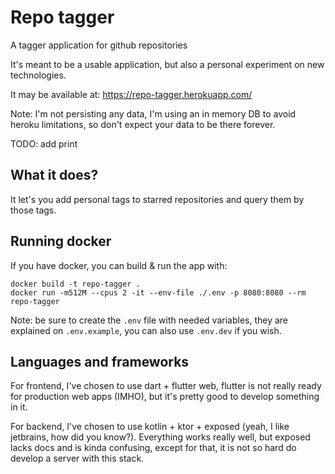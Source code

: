 # Repo tagger

A tagger application for github repositories

It's meant to be a usable application, but also a personal
experiment on new technologies.

It may be available at:
https://repo-tagger.herokuapp.com/

Note: I'm not persisting any data, I'm using an in memory
DB to avoid heroku limitations, so don't expect your data
to be there forever.

TODO: add print

## What it does?

It let's you add personal tags to starred repositories
and query them by those tags.


## Running docker

If you have docker, you can build & run the app with:

```shell script
docker build -t repo-tagger .
docker run -m512M --cpus 2 -it --env-file ./.env -p 8080:8080 --rm repo-tagger
```

Note: be sure to create the `.env` file with needed variables, they 
are explained on `.env.example`, you can also use `.env.dev`
if you wish.

## Languages and frameworks

For frontend, I've chosen to use dart + flutter web,
flutter is not really ready for production web apps (IMHO),
but it's pretty good to develop something in it.

For backend, I've chosen to use kotlin + ktor + exposed (yeah, I
like jetbrains, how did you know?). Everything works really well, but exposed 
lacks docs and is kinda confusing, except for that, it is not so hard do develop 
a server with this stack.

